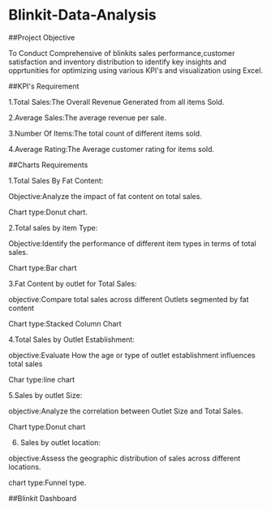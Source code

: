# Blinkit-Data-Analysis
##Project Objective

To Conduct Comprehensive of blinkits sales performance,customer satisfaction and inventory distribution to identify key insights and opprtunities for optimizing using various KPI's and visualization using Excel.

##KPI's Requirement

1.Total Sales:The Overall Revenue Generated from all items Sold.

2.Average Sales:The average revenue per sale.

3.Number Of Items:The total count of different items sold.

4.Average Rating:The Average customer rating for items sold.


##Charts Requirements

1.Total Sales By Fat Content:

  Objective:Analyze the impact of fat content on total sales.
  
  Chart type:Donut chart.
  
2.Total sales by item Type:

  Objective:Identify the performance of different item types in terms of total sales.
  
  Chart type:Bar chart
  
3.Fat Content by outlet for Total Sales:

  objective:Compare total sales across different Outlets segmented by fat content
  
  Chart type:Stacked Column Chart
  
4.Total Sales by Outlet Establishment:

  objective:Evaluate How the age or type of outlet establishment influences total sales
  
  Char type:line chart
  
5.Sales by outlet Size:

  objective:Analyze the correlation between Outlet Size and Total Sales.
  
  Chart type:Donut chart
  
6. Sales by outlet location:
   
  objective:Assess the geographic distribution of sales across different locations.
  
  chart type:Funnel type.

##Blinkit Dashboard



